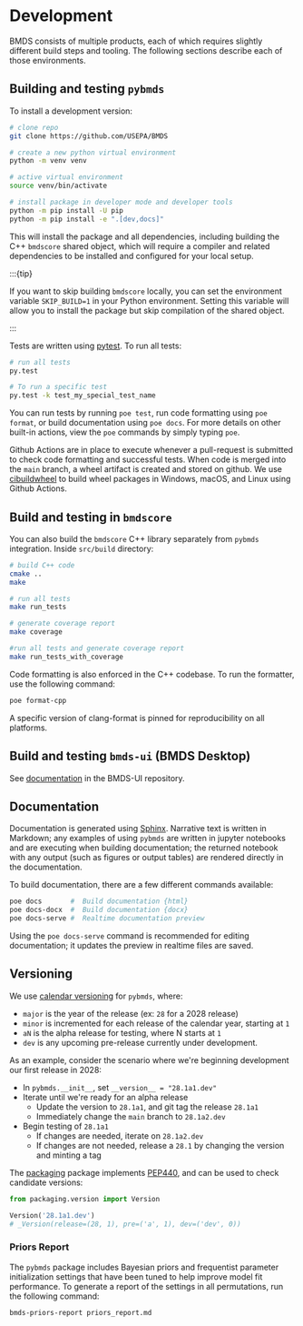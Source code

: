 # Development

BMDS consists of multiple products, each of which requires slightly different build steps and tooling. The following sections describe each of those environments.

## Building and testing `pybmds`

To install a development version:

```bash
# clone repo
git clone https://github.com/USEPA/BMDS

# create a new python virtual environment
python -m venv venv

# active virtual environment
source venv/bin/activate

# install package in developer mode and developer tools
python -m pip install -U pip
python -m pip install -e ".[dev,docs]"
```

This will install the package and all dependencies, including building the C++ `bmdscore` shared object, which will require a compiler and related dependencies to be installed and configured for your local setup.

:::{tip}

If you want to skip building `bmdscore` locally, you can set the environment variable `SKIP_BUILD=1` in your Python environment. Setting this variable will allow you to install the package but skip compilation of the shared object.

:::

Tests are written using [pytest](http://doc.pytest.org/en/latest/). To run all tests:

```bash
# run all tests
py.test

# To run a specific test
py.test -k test_my_special_test_name
```

You can run tests by running `poe test`, run code formatting using `poe format`, or build documentation using `poe docs`. For more details on other built-in actions, view the `poe` commands by simply typing `poe`.

Github Actions are in place to execute whenever a pull-request is submitted to check code formatting and successful tests. When code is merged into the `main` branch, a wheel artifact is created and stored on github. We use [cibuildwheel](https://cibuildwheel.pypa.io/en/stable/) to build wheel packages in Windows, macOS, and Linux using Github Actions.

## Build and testing in `bmdscore`

You can also build the `bmdscore` C++ library separately from `pybmds` integration. Inside `src/build` directory:

```bash
# build C++ code
cmake ..
make

# run all tests
make run_tests

# generate coverage report
make coverage

#run all tests and generate coverage report
make run_tests_with_coverage
```

Code formatting is also enforced in the C++ codebase. To run the formatter, use the following command:

```bash
poe format-cpp
```

A specific version of clang-format is pinned for reproducibility on all platforms.

## Build and testing `bmds-ui` (BMDS Desktop)

See [documentation](https://github.com/USEPA/BMDS-UI/blob/main/docs/development.md) in the BMDS-UI repository.

## Documentation

Documentation is generated using [Sphinx](https://www.sphinx-doc.org/). Narrative text is written in Markdown; any examples of using `pybmds` are written in jupyter notebooks and are executing when building documentation; the returned notebook with any output (such as figures or output tables) are rendered directly in the documentation.

To build documentation, there are a few different commands available:

```bash
poe docs       #  Build documentation {html}
poe docs-docx  #  Build documentation {docx}
poe docs-serve #  Realtime documentation preview
```

Using the `poe docs-serve` command is recommended for editing documentation; it updates the preview in realtime files are saved.

## Versioning

We use [calendar versioning](https://calver.org/) for `pybmds`, where:

* `major` is the year of the release (ex: `28` for a 2028 release)
* `minor` is incremented for each release of the calendar year, starting at `1`
* `aN` is the alpha release for testing, where N starts at `1`
* `dev` is any upcoming pre-release currently under development.

As an example, consider the scenario where we're beginning development our first release in 2028:

* In `pybmds.__init__`, set `__version__ = "28.1a1.dev"`
* Iterate until we're ready for an alpha release
    * Update the version to `28.1a1`, and git tag the release `28.1a1`
    * Immediately change the `main` branch to `28.1a2.dev`
* Begin testing of `28.1a1`
    * If changes are needed, iterate on `28.1a2.dev`
    * If changes are not needed, release a `28.1` by changing the version and minting a tag

The [packaging](https://packaging.pypa.io/en/stable/index.html) package implements [PEP440](https://peps.python.org/pep-0440/), and can be used to check candidate versions:

```python
from packaging.version import Version

Version('28.1a1.dev')
# _Version(release=(28, 1), pre=('a', 1), dev=('dev', 0))
```

### Priors Report

The `pybmds` package includes Bayesian priors and frequentist parameter initialization settings that have been tuned to help improve model fit performance. To generate a report of the settings in all permutations, run the following command:

```bash
bmds-priors-report priors_report.md
```
